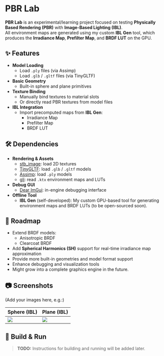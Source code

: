 # PBR Lab

**PBR Lab** is an experimental/learning project focused on testing **Physically Based Rendering (PBR)** with **Image-Based Lighting (IBL)**.  
All environment maps are generated using my custom **IBL Gen** tool, which produces the **Irradiance Map**, **Prefilter Map**, and **BRDF LUT** on the GPU.


## ✨ Features

- **Model Loading**
  - Load `.ply` files (via Assimp)
  - Load `.glb` / `.gltf` files (via TinyGLTF)
- **Basic Geometry**
  - Built-in sphere and plane primitives
- **Texture Binding**
  - Manually bind textures to material slots
  - Or directly read PBR textures from model files
- **IBL Integration**
  - Import precomputed maps from **IBL Gen**:
    - Irradiance Map
    - Prefilter Map
    - BRDF LUT


## 🛠️ Dependencies

- **Rendering & Assets**
  - [stb_image](https://github.com/nothings/stb): load 2D textures
  - [TinyGLTF](https://github.com/syoyo/tinygltf): load `.glb` / `.gltf` models
  - [Assimp](https://github.com/assimp/assimp): load `.ply` models
  - [gli](https://github.com/g-truc/gli): read `.ktx` environment maps and LUTs
- **Debug GUI**
  - [Dear ImGui](https://github.com/ocornut/imgui): in-engine debugging interface
- **Offline Tool**
  - **IBL Gen** (self-developed): My custom GPU-based tool for generating environment maps and BRDF LUTs (to be open-sourced soon).



## 🚀 Roadmap

- Extend BRDF models:
  - Anisotropic BRDF
  - Clearcoat BRDF
- Add **Spherical Harmonics (SH)** support for real-time irradiance map approximation
- Provide more built-in geometries and model format support
- Enhance debugging and visualization tools
- Might grow into a complete graphics engine in the future.

## 📷 Screenshots

(Add your images here, e.g.:)

| Sphere (IBL) | Plane (IBL) |
|--------------|-------------|
| ![](images/sphere.png) | ![](images/plane.png) |


## 🔧 Build & Run

> **TODO:** Instructions for building and running will be added later.


